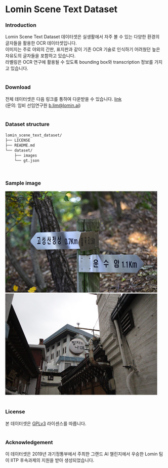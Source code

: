 # Lomin Scene Text Dataset

### Introduction
Lomin Scene Text Dataset 데이터셋은 실생활에서 자주 볼 수 있는 다양한 환경의 글자들을 활용한 OCR 데이터셋입니다. </br>
이미지는 주로 야외의 간판, 표지판과 같이 기존 OCR 기술로 인식하기 어려웠던 높은 자유도의 글자들을 포함하고 있습니다. </br>
라벨링은 OCR 연구에 활용될 수 있도록 bounding box와 transcription 정보를 가지고 있습니다. </br>
</br>


### Download
전체 데이터셋은 다음 링크를 통하여 다운받을 수 있습니다. [link](lomin.ai) </br>
(문의: 임비 선임연구원 b.lim@lomin.ai) </br>
</br>

### Dataset structure
```
lomin_scene_text_dataset/
├── LICENSE
├── README.md
└── dataset/
    ├── images
    └── gt.json
```
</br>
<!-- 
### Annotation
```
```
 -->

### Sample image
![sample_001](src/sample_001.png) </br>
![sample_002](src/sample_002.png) </br>
</br>

### License
본 데이터셋은 [GPLv3](https://www.gnu.org/licenses/gpl-3.0.en.html) 라이센스를 따릅니다. </br>
</br>

### Acknowledgement 
이 데이터셋은 2019년 과기정통부에서 주최한 그랜드 AI 챌린지에서 우승한 Lomin 팀이 IITP 후속과제의 지원을 받아 생성되었습니다. </br>